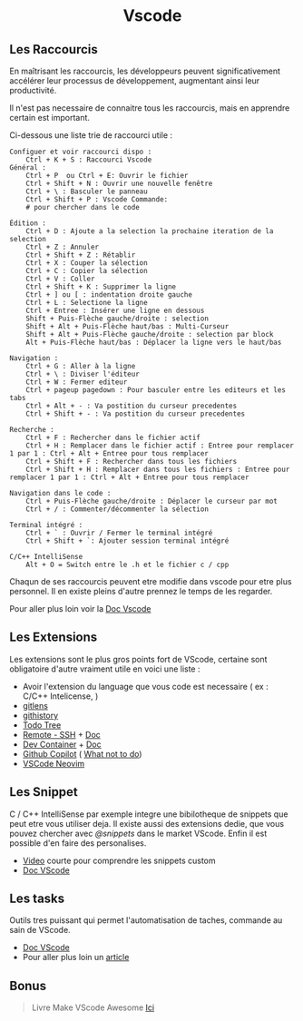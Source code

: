 <h1 align="center">Vscode</h1>

## Les Raccourcis

En maîtrisant les raccourcis, les développeurs peuvent significativement
accélérer leur processus de développement, augmentant ainsi leur productivité.

Il n'est pas necessaire de connaitre tous les raccourcis, mais en apprendre certain
est important.

Ci-dessous une liste trie de raccourci utile :

    Configuer et voir raccourci dispo :
        Ctrl + K + S : Raccourci Vscode
    Général :
        Ctrl + P  ou Ctrl + E: Ouvrir le fichier
        Ctrl + Shift + N : Ouvrir une nouvelle fenêtre
        Ctrl + \ : Basculer le panneau
        Ctrl + Shift + P : Vscode Commande:
        # pour chercher dans le code

    Édition :
        Ctrl + D : Ajoute a la selection la prochaine iteration de la selection
        Ctrl + Z : Annuler
        Ctrl + Shift + Z : Rétablir
        Ctrl + X : Couper la sélection
        Ctrl + C : Copier la sélection
        Ctrl + V : Coller
        Ctrl + Shift + K : Supprimer la ligne
        Ctrl + ] ou [ : indentation droite gauche
        Ctrl + L : Selectione la ligne
        Ctrl + Entree : Insérer une ligne en dessous
        Shift + Puis-Flèche gauche/droite : selection
        Shift + Alt + Puis-Flèche haut/bas : Multi-Curseur 
        Shift + Alt + Puis-Flèche gauche/droite : selection par block
        Alt + Puis-Flèche haut/bas : Déplacer la ligne vers le haut/bas

    Navigation :
        Ctrl + G : Aller à la ligne
        Ctrl + \ : Diviser l'éditeur
        Ctrl + W : Fermer editeur
        Ctrl + pageup pagedown : Pour basculer entre les editeurs et les tabs
        Ctrl + Alt + - : Va postition du curseur precedentes
        Ctrl + Shift + - : Va postition du curseur precedentes

    Recherche :
        Ctrl + F : Rechercher dans le fichier actif
        Ctrl + H : Remplacer dans le fichier actif : Entree pour remplacer 1 par 1 : Ctrl + Alt + Entree pour tous remplacer
        Ctrl + Shift + F : Rechercher dans tous les fichiers
        Ctrl + Shift + H : Remplacer dans tous les fichiers : Entree pour remplacer 1 par 1 : Ctrl + Alt + Entree pour tous remplacer

    Navigation dans le code :
        Ctrl + Puis-Flèche gauche/droite : Déplacer le curseur par mot
        Ctrl + / : Commenter/décommenter la sélection

    Terminal intégré :
        Ctrl + ` : Ouvrir / Fermer le terminal intégré
        Ctrl + Shift + `: Ajouter session terminal intégré

    C/C++ IntelliSense
        Alt + O = Switch entre le .h et le fichier c / cpp

Chaqun de ses raccourcis peuvent etre modifie dans vscode pour etre plus personnel.
Il en existe pleins d'autre prennez le temps de les regarder.

Pour aller plus loin voir la [Doc Vscode](https://code.visualstudio.com/docs/getstarted/keybindings) 

## Les Extensions

Les extensions sont le plus gros points fort de VScode, certaine sont obligatoire d'autre vraiment utile en voici une liste :

- Avoir l'extension du language que vous code est necessaire ( ex : C/C++ Intelicense, )
- [gitlens](https://marketplace.visualstudio.com/items?itemName=eamodio.gitlens)
- [githistory](https://marketplace.visualstudio.com/items?itemName=donjayamanne.githistory)
- [Todo Tree](https://marketplace.visualstudio.com/items?itemName=Gruntfuggly.todo-tree)
- [Remote - SSH](https://marketplace.visualstudio.com/items?itemName=ms-vscode-remote.remote-ssh) + [Doc](https://code.visualstudio.com/docs/remote/ssh)
- [Dev Container](https://marketplace.visualstudio.com/items?itemName=ms-vscode-remote.remote-containers) + [Doc](https://code.visualstudio.com/docs/devcontainers/containers)
- [Github Copilot](https://github.com/features/copilot) ( [What not to do](https://www.youtube.com/watch?v=2q0BoioYSxQ))
- [VSCode Neovim](https://marketplace.visualstudio.com/items?itemName=asvetliakov.vscode-neovim)

## Les Snippet

C / C++ IntelliSense par exemple integre une bibilotheque de snippets que peut etre vous utiliser deja.
Il existe aussi des extensions dedie, que vous pouvez chercher avec *@snippets* dans le market VScode.
Enfin il est possible d'en faire des personalises.

- [Video](https://www.youtube.com/watch?v=TGh2NpCIDlc) courte pour comprendre les snippets custom
- [Doc VScode](https://code.visualstudio.com/docs/editor/userdefinedsnippets)

## Les tasks

Outils tres puissant qui permet l'automatisation de taches, commande au sain de VScode.

- [Doc VScode](https://code.visualstudio.com/docs/editor/tasks)
- Pour aller plus loin un [article](https://medium.com/@simonescigliuzzi/automating-multi-projects-execution-using-vscodes-tasks-10e102da5d96)

## Bonus

>Livre Make VScode Awesome [Ici](https://annas-archive.org/md5/8992f49c8c518bda4e8cc46bfc445e08)
